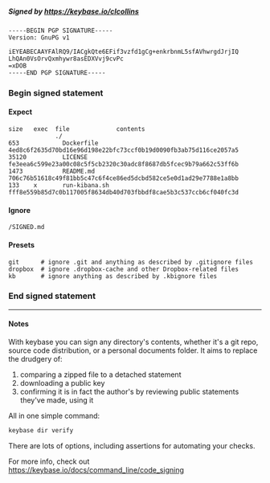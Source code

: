 ##### Signed by https://keybase.io/clcollins
```
-----BEGIN PGP SIGNATURE-----
Version: GnuPG v1

iEYEABECAAYFAlRQ9/IACgkQte6EFif3vzfd1gCg+enkrbnmL5sfAVhwrgdJrjIQ
LhQAn0VsOrvQxmhywr8asEDXVvj9cvPc
=xDOB
-----END PGP SIGNATURE-----

```

<!-- END SIGNATURES -->

### Begin signed statement 

#### Expect

```
size   exec  file             contents                                                        
             ./                                                                               
653            Dockerfile     4ed8c6f2635d70bd16e96d198e22bfc73ccf0b19d0090fb3ab75d116ce2057a5
35120          LICENSE        fe3eea6c599e23a00c08c5f5cb2320c30adc8f8687db5fcec9b79a662c53ff6b
1473           README.md      706c76b51618c49f81bb5c47c6f4ce86ed5dcbd582ce5e0d1ad29e7788e1a8bb
133    x       run-kibana.sh  fff8e559b85d7c0b117005f8634db40d703fbbdf8cae5b3c537ccb6cf040fc3d
```

#### Ignore

```
/SIGNED.md
```

#### Presets

```
git      # ignore .git and anything as described by .gitignore files
dropbox  # ignore .dropbox-cache and other Dropbox-related files    
kb       # ignore anything as described by .kbignore files          
```

<!-- summarize version = 0.0.9 -->

### End signed statement

<hr>

#### Notes

With keybase you can sign any directory's contents, whether it's a git repo,
source code distribution, or a personal documents folder. It aims to replace the drudgery of:

  1. comparing a zipped file to a detached statement
  2. downloading a public key
  3. confirming it is in fact the author's by reviewing public statements they've made, using it

All in one simple command:

```bash
keybase dir verify
```

There are lots of options, including assertions for automating your checks.

For more info, check out https://keybase.io/docs/command_line/code_signing